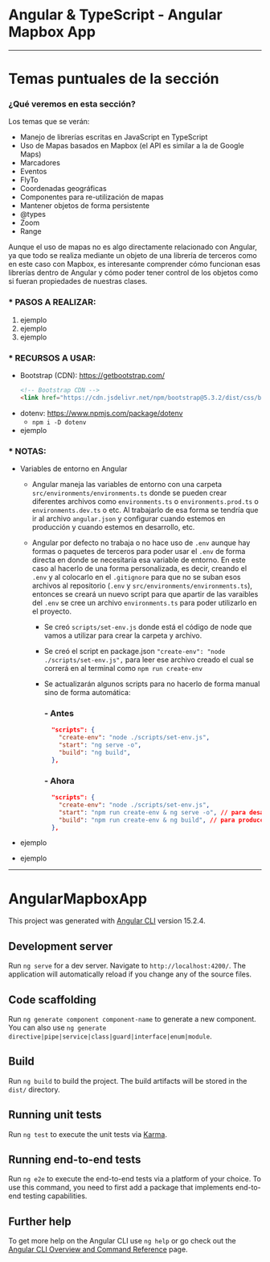 # Angular & TypeScript - Angular Mapbox App

---

# Temas puntuales de la sección

### ¿Qué veremos en esta sección?

Los temas que se verán:

- Manejo de librerías escritas en JavaScript en TypeScript
- Uso de Mapas basados en Mapbox (el API es similar a la de Google Maps)
- Marcadores
- Eventos
- FlyTo
- Coordenadas geográficas
- Componentes para re-utilización de mapas
- Mantener objetos de forma persistente
- @types
- Zoom
- Range

Aunque el uso de mapas no es algo directamente relacionado con Angular, ya que todo se realiza mediante un objeto de una librería de terceros como en este caso con Mapbox, es interesante comprender cómo funcionan esas librerías dentro de Angular y cómo poder tener control de los objetos como si fueran propiedades de nuestras clases.

### \* PASOS A REALIZAR:

1. ejemplo
2. ejemplo
3. ejemplo

### \* RECURSOS A USAR:

- Bootstrap (CDN): https://getbootstrap.com/
  ```html
  <!-- Bootstrap CDN -->
  <link href="https://cdn.jsdelivr.net/npm/bootstrap@5.3.2/dist/css/bootstrap.min.css" rel="stylesheet" integrity="sha384-T3c6CoIi6uLrA9TneNEoa7RxnatzjcDSCmG1MXxSR1GAsXEV/Dwwykc2MPK8M2HN" crossorigin="anonymous" />
  ```
- dotenv: https://www.npmjs.com/package/dotenv
  - `npm i -D dotenv`
- ejemplo

### \* NOTAS:

- Variables de entorno en Angular

  - Angular maneja las variables de entorno con una carpeta `src/environments/environments.ts` donde se pueden crear diferentes archivos como `environments.ts` o `environments.prod.ts` o `environments.dev.ts` o etc. Al trabajarlo de esa forma se tendría que ir al archivo `angular.json` y configurar cuando estemos en producción y cuando estemos en desarrollo, etc.
  - Angular por defecto no trabaja o no hace uso de `.env` aunque hay formas o paquetes de terceros para poder usar el `.env` de forma directa en donde se necesitaría esa variable de entorno. En este caso al hacerlo de una forma personalizada, es decir, creando el `.env` y al colocarlo en el `.gitignore` para que no se suban esos archivos al repositorio (`.env` y `src/environments/environments.ts`), entonces se creará un nuevo script para que apartir de las varaibles del `.env` se cree un archivo `environments.ts` para poder utilizarlo en el proyecto.

    - Se creó `scripts/set-env.js` donde está el código de node que vamos a utilizar para crear la carpeta y archivo.
    - Se creó el script en package.json `"create-env": "node ./scripts/set-env.js",` para leer ese archivo creado el cual se correrá en al terminal como `npm run create-env`
    - Se actualizarán algunos scripts para no hacerlo de forma manual sino de forma automática:

      ### - Antes

      ```json
        "scripts": {
          "create-env": "node ./scripts/set-env.js",
          "start": "ng serve -o",
          "build": "ng build",
        },
      ```

      ### - Ahora

      ```json
        "scripts": {
          "create-env": "node ./scripts/set-env.js",
          "start": "npm run create-env & ng serve -o", // para desarrollo
          "build": "npm run create-env & ng build", // para producción
        },
      ```

- ejemplo
- ejemplo

---

# AngularMapboxApp

This project was generated with [Angular CLI](https://github.com/angular/angular-cli) version 15.2.4.

## Development server

Run `ng serve` for a dev server. Navigate to `http://localhost:4200/`. The application will automatically reload if you change any of the source files.

## Code scaffolding

Run `ng generate component component-name` to generate a new component. You can also use `ng generate directive|pipe|service|class|guard|interface|enum|module`.

## Build

Run `ng build` to build the project. The build artifacts will be stored in the `dist/` directory.

## Running unit tests

Run `ng test` to execute the unit tests via [Karma](https://karma-runner.github.io).

## Running end-to-end tests

Run `ng e2e` to execute the end-to-end tests via a platform of your choice. To use this command, you need to first add a package that implements end-to-end testing capabilities.

## Further help

To get more help on the Angular CLI use `ng help` or go check out the [Angular CLI Overview and Command Reference](https://angular.io/cli) page.
